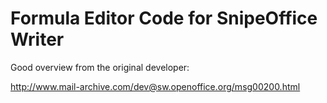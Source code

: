 # Formula Editor Code for SnipeOffice Writer

Good overview from the original developer:

<http://www.mail-archive.com/dev@sw.openoffice.org/msg00200.html>

